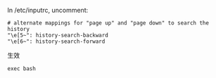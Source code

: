 In /etc/inputrc, uncomment:

```
# alternate mappings for "page up" and "page down" to search the history
"\e[5~": history-search-backward
"\e[6~": history-search-forward
```

生效
```
exec bash
```